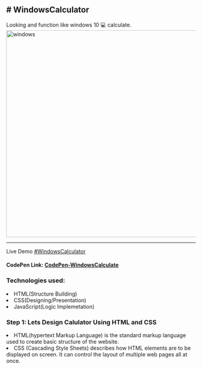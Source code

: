 <h2># WindowsCalculator</h2> 
Looking and function like windows 10 💻 calculate. <br>
<a href="https://ibb.co/SJ8kYMk"><img src="https://i.ibb.co/52yQpSQ/windows.png" alt="windows" border="0" width="550px"></a><br><hr>
Live Demo <a href="https://windowscalculator.netlify.app/" target="_blank"> #WindowsCalculator </a>
<h4> CodePen Link: <a href="https://codepen.io/okrahul/pen/jOGWyKz"> CodePen-WindowsCalculate</a> </h4>
<h3>Technologies used:</h3>
<li>HTML(Structure Building)</li>
<li>CSS(Designing/Presentation)</li>
<li>JavaScript(Logic Implemetation)</li>


<h3>Step 1: Lets Design Calulator Using HTML and CSS</h3>
<li>HTML(hypertext Markup Language) is the standard markup language used to create basic structure of the website.</li>
<li>CSS (Cascading Style Sheets) describes how HTML elements are to be displayed on screen. It can control the layout of multiple web pages all at once.</li>
